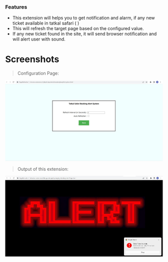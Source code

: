 ### Features

- This extension will helps you to get notification and alarm, if any new ticket available in tatkal safari ( )
- This will refresh the target page based on the configured value.
- If any new ticket found in the site, it will send browser notification and will alert user with sound.


# Screenshots

> Configuration Page:

![](https://github.com/Sarathmunusamy93/TatkalNewTicketAlerter/blob/main/Screenshots/ConfigPage.JPG?raw=true)

> Output of this extension:

![](https://github.com/Sarathmunusamy93/TatkalNewTicketAlerter/blob/main/Screenshots/AlertOP.JPG?raw=true)


